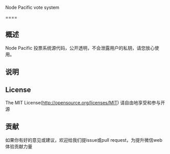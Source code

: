 Node Pacific vote system

====

## 概述

Node Pacific 投票系统源代码，公开透明，不会泄露用户的私钥，请您放心使用。

## 说明


## License
The MIT License(http://opensource.org/licenses/MIT)
请自由地享受和参与开源

## 贡献

如果你有好的意见或建议，欢迎给我们提issue或pull request，为提升微信web体验贡献力量
